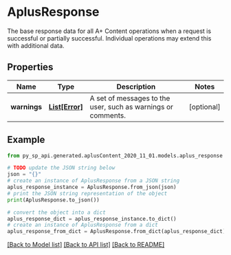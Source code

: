 # AplusResponse

The base response data for all A+ Content operations when a request is successful or partially successful. Individual operations may extend this with additional data.

## Properties

Name | Type | Description | Notes
------------ | ------------- | ------------- | -------------
**warnings** | [**List[Error]**](Error.md) | A set of messages to the user, such as warnings or comments. | [optional] 

## Example

```python
from py_sp_api.generated.aplusContent_2020_11_01.models.aplus_response import AplusResponse

# TODO update the JSON string below
json = "{}"
# create an instance of AplusResponse from a JSON string
aplus_response_instance = AplusResponse.from_json(json)
# print the JSON string representation of the object
print(AplusResponse.to_json())

# convert the object into a dict
aplus_response_dict = aplus_response_instance.to_dict()
# create an instance of AplusResponse from a dict
aplus_response_from_dict = AplusResponse.from_dict(aplus_response_dict)
```
[[Back to Model list]](../README.md#documentation-for-models) [[Back to API list]](../README.md#documentation-for-api-endpoints) [[Back to README]](../README.md)


